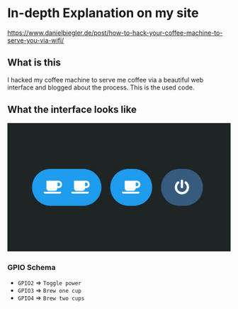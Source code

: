 # In-depth Explanation on my site
https://www.danielbiegler.de/post/how-to-hack-your-coffee-machine-to-serve-you-via-wifi/

## What is this
I hacked my coffee machine to serve me coffee via a beautiful web interface and blogged about the process. This is the used code.

## What the interface looks like 
![How the UI looks like](./media/UI.png)

### GPIO Schema
- `GPIO2` => `Toggle power`
- `GPIO3` => `Brew one cup`
- `GPIO4` => `Brew two cups`
